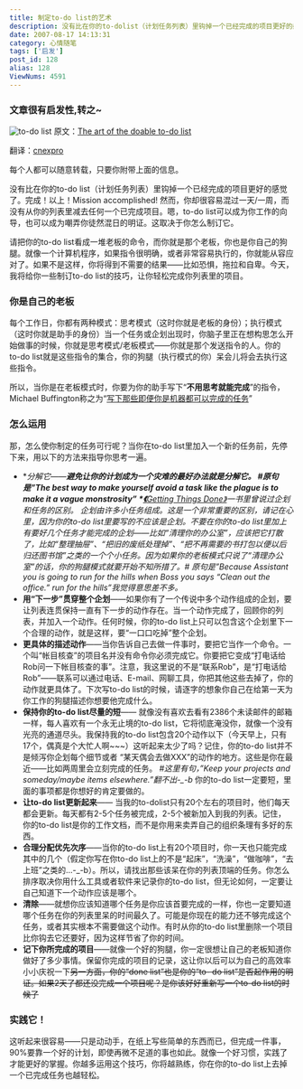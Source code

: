 ```yaml
---
title: 制定to-do list的艺术
description: 没有比在你的to-dolist（计划任务列表）里钩掉一个已经完成的项目更好的感觉了。完成！以上！Missionaccomplished!然而，你却很容易混过一天/一周，而没有从你的列表里减去任何一个已完成项目。嗯，to-dolist可以成为你工作的向导，也可以成为嘲弄你徒然混日的明证。这取决于你怎么制订它。请把你的to-dolist看成一堆老板的命令，而你就是那个老板，你也是你自己的狗腿。就像一个计算机程序，如果指令很明确，或者非常容易执行的，你就能从容应对了。如果不是这样，你将得到不需要的结果&mdash;&mdash;比如恐惧，拖拉和自卑。今天，我将给你一些制订to-dolist的技巧，让你轻松完成你列表里的项目。
date: 2007-08-17 14:13:31
category: 心情随笔
tags: ['启发']
post_id: 128
alias: 128
ViewNums: 4591
---
```

### 文章很有启发性,转之~

![to-do list](http://www.cnexpro.com/wp-content/uploads/2007/07/art_of_to-do_list.gif "to-do list") 原文：[The art of the doable to-do list](http://lifehacker.com/software/geek-to-live/the-art-of-the-doable-to%2Bdo-list-270404.php "The art of the doable to-do list")

翻译：[cnexpro](http://www.cnexpro.com//)

每个人都可以随意转载，只要你附带上面的信息。

没有比在你的to-do list（计划任务列表）里钩掉一个已经完成的项目更好的感觉了。完成！以上！Mission accomplished! 然而，你却很容易混过一天/一周，而没有从你的列表里减去任何一个已完成项目。嗯，to-do list可以成为你工作的向导，也可以成为嘲弄你徒然混日的明证。这取决于你怎么制订它。

请把你的to-do list看成一堆老板的命令，而你就是那个老板，你也是你自己的狗腿。就像一个计算机程序，如果指令很明确，或者非常容易执行的，你就能从容应对了。如果不是这样，你将得到不需要的结果&mdash;&mdash;比如恐惧，拖拉和自卑。今天，我将给你一些制订to-do list的技巧，让你轻松完成你列表里的项目。

### 你是自己的老板

每个工作日，你都有两种模式：思考模式（这时你就是老板的身份）；执行模式（这时你就是助手的身份）当一个任务或企划出现时，你脑子里正在想构思怎么开始做事的时候，你就是思考模式/老板模式&mdash;&mdash;你就是那个发送指令的人。你的 to-do list就是这些指令的集合，你的狗腿（执行模式的你）呆会儿将会去执行这些指令。

所以，当你是在老板模式时，你要为你的助手写下&ldquo;**不用思考就能完成**&rdquo;的指令，Michael Buffington称之为&ldquo;[写下那些即便你是机器都可以完成的任务](http://www.43folders.com/2007/06/19/buffington-igtd-01/)&rdquo;

### 怎么运用

那，怎么使你制定的任务可行呢？当你在to-do list里加入一个新的任务前，先停下来，用以下的方法来指导你思考一遍。

* **分解它&mdash;&mdash;**避免让你的计划成为一个灾难的最好办法就是分解它。 *#原句是&rdquo;The best way to make yourself avoid a task like the plague is to make it a vague monstrosity&rdquo;* *[《](http://www.amazon.com/exec/obidos/ASIN/0142000280/ref%3Dnosim/gizmodo-20)**[Getting Things Done》](http://www.amazon.com/exec/obidos/ASIN/0142000280/ref%3Dnosim/gizmodo-20)*一书里曾说过企划和任务的区别。 企划由许多小任务组成。这是一个非常重要的区别，请记在心里，因为你的to-do list里要写的不应该是企划。不要在你的to-do list里加上有要好几个任务才能完成的企划&mdash;&mdash;比如&ldquo;清理你的办公室&rdquo;，应该把它打散了，比如&ldquo;整理抽屉&rdquo;、&ldquo;把旧的废纸处理掉&rdquo;、&ldquo;把不再需要的书打包以便以后归还图书馆&rdquo;之类的一个个小任务。因为如果你的老板模式只说了&ldquo;清理办公室&rdquo;的话，你的狗腿模式就要开始不知所措了。*# 原句是&rdquo;Because Assistant you is going to run for the hills when Boss you says &ldquo;Clean out the office.&rdquo; run for the hills&rdquo;我觉得意思差不多。*
* **用&ldquo;下一步&rdquo;贯穿整个企划**&mdash;&mdash;如果你有了一个传说中多个动作组成的企划，要让列表连贯保持一直有下一步的动作存在。当一个动作完成了，回顾你的列表，并加入一个动作。任何时候，你的to-do list上只可以包含这个企划里下一个合理的动作，就是这样，要&ldquo;一口口吃掉&rdquo;整个企划。
* **更具体的描述动作**&mdash;&mdash;当你告诉自己去做一件事时，要把它当作一个命令。一个叫&ldquo;帐目核查&rdquo;的项目名并没有命令你必须完成它。你要把它变成&ldquo;打电话给Rob问一下帐目核查的事&rdquo;。注意，我这里说的不是&ldquo;联系Rob&rdquo;，是&ldquo;打电话给Rob&rdquo;&mdash;&mdash;联系可以通过电话、E-mail、网聊工具，你把其他这些去掉了，你的动作就更具体了。下次写to-do list的时候，请逐字的想象你自己在给第一天为你工作的狗腿描述你想要他完成什么。
* **保持你的to-do list尽量的短**&mdash;&mdash; 就像没有喜欢去看有2386个未读邮件的邮箱一样，每人喜欢有一个永无止境的to-do list，它将彻底淹没你，就像一个没有光亮的通道尽头。我保持我的to-do list包含20个动作以下（今天早上，只有17个，偶真是个大忙人啊~~~）这听起来太少了吗？记住，你的to-do list并不是倾泻你企划每个细节或者 &ldquo;某天偶会去做XXX&rdquo;的动作的地方。这些是你在最近&mdash;&mdash;比如两周里会立刻完成的任务。 *#这里有句，&rdquo;Keep your projects and someday/maybe items elsewhere.&rdquo;翻不出-_-b* 你的to-do list一定要短，里面的事项都是你想好的肯定要做的。
* **让to-do list更新起来**&mdash;&mdash; 当我的to-dolist只有20个左右的项目时，他们每天都会更新。每天都有2-5个任务被完成，2-5个被新加入到我的列表。记住，你的to-do list是你的工作文档，而不是你用来卖弄自己的组织条理有多好的东西。
* **合理分配优先次序**&mdash;&mdash;当你的to-do list上有20个项目时，你一天也只能完成其中的几个（假定你写在你to-do list上的不是&ldquo;起床&rdquo;，&ldquo;洗澡&rdquo;，&ldquo;做咖啡&rdquo;，&ldquo;去上班&rdquo;之类的&hellip;-_-b）。所以，请找出那些该呆在你的列表顶端的任务。你怎么排序取决你用什么工具或者软件来记录你的to-do list，但无论如何，一定要让自己知道下一个动作应该是哪个。
* **清除**&mdash;&mdash;就想你应该知道哪个任务是你应该首要完成的一样，你也一定要知道哪个任务在你的列表里呆的时间最久了。可能是你现在的能力还不够完成这个任务，或者其实根本不需要做这个动作。有时从你的to-do list里删除一个项目比你钩去它还要好，因为这样节省了你的时间。
* **记下你所完成的项目**&mdash;&mdash;就像一个好的狗腿，你一定很想让自己的老板知道你做好了多少事情。保留你完成的项目的记录，这让你以后可以为自己的高效率小小庆祝一下~~另一方面，你的&ldquo;done list&rdquo;也是你的&ldquo;to- do list&rdquo;是否起作用的明证。如果2天了都还没完成一个项目呢？是你该好好重新写一个to-do list的时候了~~

### 实践它！

这听起来很容易&mdash;&mdash;只是动动手，在纸上写些简单的东西而已，但完成一件事，90%要靠一个好的计划，即使再微不足道的事也如此。就像一个好习惯，实践了才能更好的掌握。你越多运用这个技巧，你将越熟练，你在你的to-do list上去掉一个已完成任务也越轻松。

